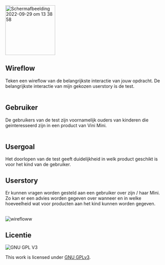 
<img width="156" alt="Schermafbeelding 2022-09-29 om 13 38 58" src="https://user-images.githubusercontent.com/112857444/193126088-101fcf85-c8e5-457d-a00f-e862a33249ac.png">

<h2>Wireflow</h2>
Teken een wireflow van de belangrijkste interactie van jouw opdracht. De belangrijkste interactie van mijn gekozen userstory is de test. 
<br>
<br>

<h2>Gebruiker</h2>
De gebruikers van de test zijn voornamelijk ouders van kinderen die geinteresseerd zijn in een product van Vini Mini. 
<br>
<br>

<h2>Usergoal</h2>
Het doorlopen van de test geeft duidelijkheid in welk product geschikt is voor het kind van de gebruiker. 

<h2>Userstory</h2>
Er kunnen vragen worden gesteld aan een gebruiker over zijn / haar Mini. Zo kan er een advies worden gegeven over wanneer en in welke hoeveelheid wat voor producten aan het kind kunnen worden gegeven.
<br>
<br>

![wirefloww](https://user-images.githubusercontent.com/112857444/206566281-bbdf8e47-c16d-456c-9cc0-bc7c8a0050e2.png)



## Licentie

![GNU GPL V3](https://www.gnu.org/graphics/gplv3-127x51.png)

This work is licensed under [GNU GPLv3](./LICENSE).
